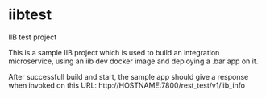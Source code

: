 # iibtest
IIB test project

This is a sample IIB project which is used to build an integration microservice, using an iib dev docker image and deploying a .bar app on it.

After successfull build and start, the sample app should give a response when invoked on this URL:
http://HOSTNAME:7800/rest_test/v1/iib_info
